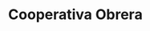 ---
title: "Cooperativa Obrera"
url: /allen/cooperativa-obrera-avenida-julio-argentino-roca/
shop: Lebensmittel
---